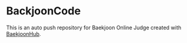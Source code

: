 # BackjoonCode
This is an auto push repository for Baekjoon Online Judge created with [BaekjoonHub](https://github.com/BaekjoonHub/BaekjoonHub).
